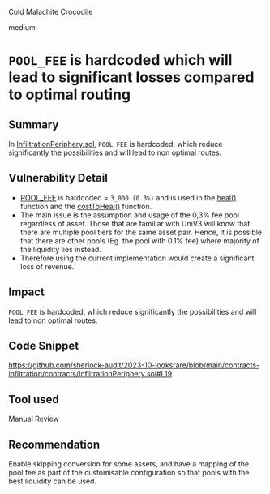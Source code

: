 Cold Malachite Crocodile

medium

# `POOL_FEE` is hardcoded which will lead to significant losses compared to optimal routing
## Summary
In [InfiltrationPeriphery.sol](https://github.com/sherlock-audit/2023-10-looksrare/blob/main/contracts-infiltration/contracts/InfiltrationPeriphery.sol#L19C29-L19C37), `POOL_FEE` is hardcoded, which reduce significantly the possibilities and will lead to non optimal routes.
## Vulnerability Detail
- [POOL_FEE](https://github.com/sherlock-audit/2023-10-looksrare/blob/main/contracts-infiltration/contracts/InfiltrationPeriphery.sol#L19) is hardcoded = `3_000 (0.3%)` and is used in the [heal()](https://github.com/sherlock-audit/2023-10-looksrare/blob/main/contracts-infiltration/contracts/InfiltrationPeriphery.sol#L45-L51) function and the [costToHeal()](https://github.com/sherlock-audit/2023-10-looksrare/blob/main/contracts-infiltration/contracts/InfiltrationPeriphery.sol#L78C14-L85) function.
- The main issue is the assumption and usage of the 0,3% fee pool regardless of asset. Those that are familiar with UniV3 will know that there are multiple pool tiers for the same asset pair.  Hence, it is possible that there are other pools (Eg. the pool with 0.1% fee) where majority of the liquidity lies instead.
- Therefore using the current implementation would create a significant loss of revenue.
## Impact
`POOL_FEE` is hardcoded, which reduce significantly the possibilities and will lead to non optimal routes.
## Code Snippet
https://github.com/sherlock-audit/2023-10-looksrare/blob/main/contracts-infiltration/contracts/InfiltrationPeriphery.sol#L19
## Tool used

Manual Review

## Recommendation
Enable skipping conversion for some assets, and have a mapping of the pool fee as part of the customisable configuration so that pools with the best liquidity can be used.